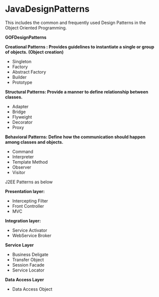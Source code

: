 # JavaDesignPatterns
This includes the common and frequently used Design Patterns in the Object Oriented Programming. 


**GOFDesignPatterns**

**Creational Patterns :  Provides guidelines to instantiate a single or group of objects. (Object creation)**
- Singleton
- Factory
- Abstract Factory
- Builder
- Prototype

**Structural Patterns: Provide a manner to define relationship between classes.**
- Adapter
- Bridge
- Flyweight
- Decorator
- Proxy

**Behavioral Patterns: Define how the communication should happen among classes and objects.**

- Command
- Interpreter
- Template Method
- Observer
- Visitor


J2EE Patterns as below

**Presentation layer:**
- Intercepting Filter
- Front Controller
- MVC

**Integration layer:**
- Service Activator
- WebService Broker

**Service Layer**
- Business Deligate
- Transfer Object
- Session Facade
- Service Locator

**Data Access Layer**
- Data Access Object


